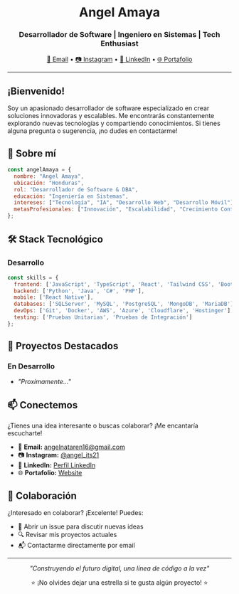 <div align="center">

# Angel Amaya
### Desarrollador de Software | Ingeniero en Sistemas | Tech Enthusiast

[📧 Email](mailto:angelnataren16@gmail.com) • [📷 Instagram](https://www.instagram.com/angel_its21/) • [💼 LinkedIn](https://www.linkedin.com/in/angel-amaya-6084411ab/) • [🌐 Portafolio](https://angel-amaya.vercel.app/)

</div>

---
  
## ¡Bienvenido!
</div>
Soy un apasionado desarrollador de software especializado en crear soluciones innovadoras y escalables. Me encontrarás constantemente explorando nuevas tecnologías y compartiendo conocimientos. Si tienes alguna pregunta o sugerencia, ¡no dudes en contactarme!

## 📝 Sobre mí

```javascript
const angelAmaya = {
  nombre: "Angel Amaya",
  ubicación: "Honduras",
  rol: "Desarrollador de Software & DBA",
  educación: "Ingeniería en Sistemas",
  intereses: ["Tecnología", "IA", "Desarrollo Web", "Desarrollo Móvil"],
  metasProfesionales: ["Innovación", "Escalabilidad", "Crecimiento Continuo"]
};
```

## 🛠️ Stack Tecnológico

### Desarrollo
```javascript
const skills = {
  frontend: ['JavaScript', 'TypeScript', 'React', 'Tailwind CSS', 'Bootstrap', 'HTML', 'CSS'],
  backend: ['Python', 'Java', 'C#', 'PHP'],
  mobile: ['React Native'],
  databases: ['SQLServer', 'MySQL', 'PostgreSQL', 'MongoDB', 'MariaDB'],
  devOps: ['Git', 'Docker', 'AWS', 'Azure', 'Cloudflare', 'Hostinger'],
  testing: ['Pruebas Unitarias', 'Pruebas de Integración']
};
```

## 🚀 Proyectos Destacados

### En Desarrollo
- *"Proximamente..."*

## 📫 Conectemos

¿Tienes una idea interesante o buscas colaborar? ¡Me encantaría escucharte!

- 📧 **Email:** [angelnataren16@gmail.com](mailto:angelnataren16@gmail.com)
- 📷 **Instagram:** [@angel_its21](https://www.instagram.com/angel_its21/)
- 💼 **LinkedIn:** [Perfil LinkedIn]()
- 🌐 **Portafolio:** [Website](https://angel-amaya.vercel.app/)

## 🤝 Colaboración

¿Interesado en colaborar? ¡Excelente! Puedes:
- 🎯 Abrir un issue para discutir nuevas ideas
- 🔍 Revisar mis proyectos actuales
- 📬 Contactarme directamente por email

---

<div align="center">

*"Construyendo el futuro digital, una línea de código a la vez"*

⭐️ ¡No olvides dejar una estrella si te gusta algún proyecto! ⭐️

</div>

